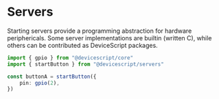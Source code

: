 # Servers

Starting servers provide a programming abstraction for hardware periphericals. Some server implementations are builtin (written C), while others can be contributed as DeviceScript packages.

```ts
import { gpio } from "@devicescript/core"
import { startButton } from "@devicescript/servers"

const buttonA = startButton({
    pin: gpio(2),
})
```

